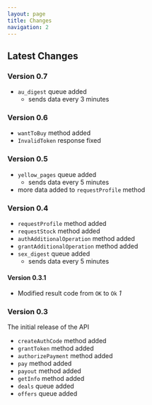 ```yaml
---
layout: page
title: Changes
navigation: 2
---
```



## Latest Changes
### Version 0.7
* `au_digest` queue added
  * sends data every 3 minutes
### Version 0.6
* `wantToBuy` method added
* `InvalidToken` response fixed
### Version 0.5
* `yellow_pages` queue added 
  * sends data every 5 minutes
* more data added to `requestProfile` method
### Version 0.4
* `requestProfile` method added
* `requestStock` method added
* `authAdditionalOperation` method added
* `grantAdditionalOperation` method added
* `sex_digest` queue added
  * sends data every 5 minutes
#### Version 0.3.1
* Modified result code from `OK` to `Ok` _1_
### Version 0.3
The initial release of the API
* `createAuthCode` method added
* `grantToken` method added
* `authorizePayment` method added
* `pay` method added
* `payout` method added
* `getInfo` method added
* `deals` queue added
* `offers` queue added
